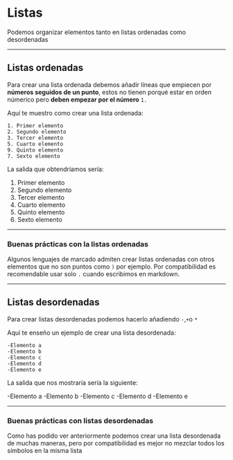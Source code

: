 
# Listas 

Podemos organizar elementos tanto en listas ordenadas como desordenadas

---

## Listas ordenadas 

Para crear una lista ordenada debemos añadir líneas que empiecen por **números seguidos de un punto**, estos no tienen porqué estar en orden númerico pero **deben empezar por el número** `1.`

Aquí te muestro como crear una lista ordenada:

```
1. Primer elemento
2. Segundo elemento
3. Tercer elemento
5. Cuarto elemento
9. Quinto elemento
7. Sexto elemento
```

La salida que obtendríamos sería:

1. Primer elemento
2. Segundo elemento
3. Tercer elemento
5. Cuarto elemento
9. Quinto elemento
7. Sexto elemento

---

### Buenas prácticas con la listas ordenadas

Algunos lenguajes de marcado admiten crear listas ordenadas con otros elementos que no son puntos como `)` por ejemplo. Por compatibilidad es recomendable usar solo `.` cuando escribimos en markdown.

---

## Listas desordenadas 

Para crear listas desordenadas podemos hacerlo añadiendo `-`,`+`o `*`

Aquí te enseño un ejemplo de crear una lista desordenada: 

```
-Elemento a
-Elemento b
-Elemento c
-Elemento d
-Elemento e
```

La salida que nos mostraría sería la siguiente:

-Elemento a
-Elemento b
-Elemento c
-Elemento d
-Elemento e

---

### Buenas prácticas con listas desordenadas

Como has podido ver anteriormente podemos crear una lista desordenada de muchas maneras, pero por compatibilidad es mejor no mezclar todos los símbolos en la misma lista
